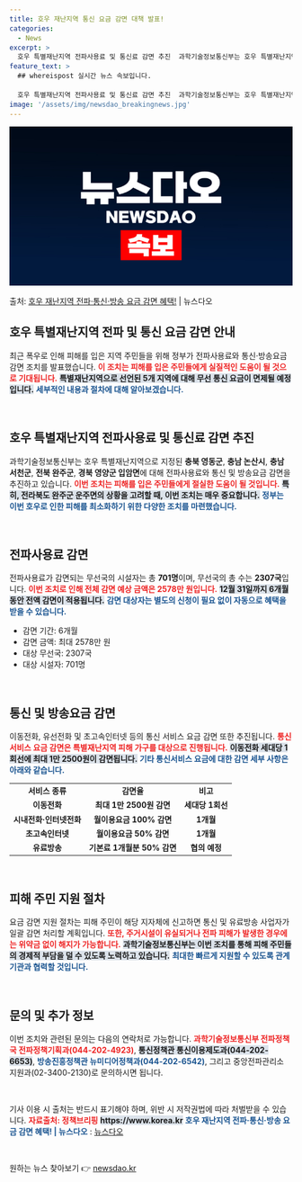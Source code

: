 ```yaml
---
title: 호우 재난지역 통신 요금 감면 대책 발표!
categories:
  - News
excerpt: >
  호우 특별재난지역 전파사용료 및 통신료 감면 추진  과학기술정보통신부는 호우 특별재난지역으로 선포된 5개 지…
feature_text: >
  ## whereispost 실시간 뉴스 속보입니다.

  호우 특별재난지역 전파사용료 및 통신료 감면 추진  과학기술정보통신부는 호우 특별재난지역으로 선포된 5개 지…
image: '/assets/img/newsdao_breakingnews.jpg'
---
```


![뉴스다오 속보](/assets/img/newsdao_breakingnews.jpg)

<p>출처: <a href="https://newsdao.kr/4883" rel="dofollow">호우 재난지역 전파·통신·방송 요금 감면 혜택!</a> | 뉴스다오</p>

<h2 data-ke-size="size26">호우 특별재난지역 전파 및 통신 요금 감면 안내</h2>

<p data-ke-size="size16">최근 폭우로 인해 피해를 입은 지역 주민들을 위해 정부가 전파사용료와 통신·방송요금 감면 조치를 발표했습니다. <b><span style="color: #ee2323;">이 조치는 피해를 입은 주민들에게 실질적인 도움이 될 것으로 기대됩니다.</span></b> <b><span style="background-color: #21538527;">특별재난지역으로 선언된 5개 지역에 대해 무선 통신 요금이 면제될 예정입니다.</span></b> <b><span style="color: #1a5490;">세부적인 내용과 절차에 대해 알아보겠습니다.</span></b></p>

<p data-ke-size="size16">&nbsp;</p>

<h2 data-ke-size="size26">호우 특별재난지역 전파사용료 및 통신료 감면 추진</h2>

<p data-ke-size="size16">과학기술정보통신부는 호우 특별재난지역으로 지정된 <b>충북 영동군</b>, <b>충남 논산시</b>, <b>충남 서천군</b>, <b>전북 완주군</b>, <b>경북 영양군 입암면</b>에 대해 전파사용료와 통신 및 방송요금 감면을 추진하고 있습니다. <b><span style="color: #ee2323;">이번 조치는 피해를 입은 주민들에게 절실한 도움이 될 것입니다.</span></b> <b><span style="background-color: #21538527;">특히, 전라북도 완주군 운주면의 상황을 고려할 때, 이번 조치는 매우 중요합니다.</span></b> <b><span style="color: #1a5490;">정부는 이번 호우로 인한 피해를 최소화하기 위한 다양한 조치를 마련했습니다.</span></b></p>

<p data-ke-size="size16">&nbsp;</p>

<h2 data-ke-size="size26">전파사용료 감면</h2>

<p data-ke-size="size16">전파사용료가 감면되는 무선국의 시설자는 총 <b>701명</b>이며, 무선국의 총 수는 <b>2307국</b>입니다. <b><span style="color: #ee2323;">이번 조치로 인해 전체 감면 예상 금액은 2578만 원입니다.</span></b> <b><span style="background-color: #21538527;">12월 31일까지 6개월 동안 전액 감면이 적용됩니다.</span></b> <b><span style="color: #1a5490;">감면 대상자는 별도의 신청이 필요 없이 자동으로 혜택을 받을 수 있습니다.</span></b></p>

<ul>
    <li>감면 기간: 6개월</li>
    <li>감면 금액: 최대 2578만 원</li>
    <li>대상 무선국: 2307국</li>
    <li>대상 시설자: 701명</li>
</ul>

<p data-ke-size="size16">&nbsp;</p>

<h2 data-ke-size="size26">통신 및 방송요금 감면</h2>

<p data-ke-size="size16">이동전화, 유선전화 및 초고속인터넷 등의 통신 서비스 요금 감면 또한 추진됩니다. <b><span style="color: #ee2323;">통신서비스 요금 감면은 특별재난지역 피해 가구를 대상으로 진행됩니다.</span></b> <b><span style="background-color: #21538527;">이동전화 세대당 1회선에 최대 1만 2500원이 감면됩니다.</span></b> <b><span style="color: #1a5490;">기타 통신서비스 요금에 대한 감면 세부 사항은 아래와 같습니다.</span></b></p>

<table>
    <tr>
        <td style="text-align: center; height: 17px;"><b>서비스 종류</b></td>
        <td style="text-align: center; height: 17px;"><b>감면율</b></td>
        <td style="text-align: center; height: 17px;"><b>비고</b></td>
    </tr>
    <tr>
        <td style="text-align: center; height: 17px;"><b>이동전화</b></td>
        <td style="text-align: center; height: 17px;"><b>최대 1만 2500원 감면</b></td>
        <td style="text-align: center; height: 17px;"><b>세대당 1회선</b></td>
    </tr>
    <tr>
        <td style="text-align: center; height: 17px;"><b>시내전화·인터넷전화</b></td>
        <td style="text-align: center; height: 17px;"><b>월이용요금 100% 감면</b></td>
        <td style="text-align: center; height: 17px;"><b>1개월</b></td>
    </tr>
    <tr>
        <td style="text-align: center; height: 17px;"><b>초고속인터넷</b></td>
        <td style="text-align: center; height: 17px;"><b>월이용요금 50% 감면</b></td>
        <td style="text-align: center; height: 17px;"><b>1개월</b></td>
    </tr>
    <tr>
        <td style="text-align: center; height: 17px;"><b>유료방송</b></td>
        <td style="text-align: center; height: 17px;"><b>기본료 1개월분 50% 감면</b></td>
        <td style="text-align: center; height: 17px;"><b>협의 예정</b></td>
    </tr>
</table>

<p data-ke-size="size16">&nbsp;</p>

<h2 data-ke-size="size26">피해 주민 지원 절차</h2>

<p data-ke-size="size16">요금 감면 지원 절차는 피해 주민이 해당 지자체에 신고하면 통신 및 유료방송 사업자가 일괄 감면 처리할 계획입니다. <b><span style="color: #ee2323;">또한, 주거시설이 유실되거나 전파 피해가 발생한 경우에는 위약금 없이 해지가 가능합니다.</span></b> <b><span style="background-color: #21538527;">과학기술정보통신부는 이번 조치를 통해 피해 주민들의 경제적 부담을 덜 수 있도록 노력하고 있습니다.</span></b> <b><span style="color: #1a5490;">최대한 빠르게 지원할 수 있도록 관계 기관과 협력할 것입니다.</span></b></p>

<p data-ke-size="size16">&nbsp;</p>

<h2 data-ke-size="size26">문의 및 추가 정보</h2>

<p data-ke-size="size16">이번 조치와 관련된 문의는 다음의 연락처로 가능합니다. <b><span style="color: #ee2323;">과학기술정보통신부 전파정책국 전파정책기획과(044-202-4923)</span></b>, <b><span style="background-color: #21538527;">통신정책관 통신이용제도과(044-202-6653)</span></b>, <b><span style="color: #1a5490;">방송진흥정책관 뉴미디어정책과(044-202-6542)</span></b>, 그리고 중앙전파관리소 지원과(02-3400-2130)로 문의하시면 됩니다.</p>

<p data-ke-size="size16">&nbsp;</p>

<p data-ke-size="size16">기사 이용 시 출처는 반드시 표기해야 하며, 위반 시 저작권법에 따라 처벌받을 수 있습니다. <b><span style="color: #ee2323;">자료출처: 정책브리핑</span></b> <b><span style="background-color: #21538527;">https://www.korea.kr</span></b> <b><span style="color: #1a5490;">호우 재난지역 전파·통신·방송 요금 감면 혜택! | 뉴스다오</span></b> : <a href="https://newsdao.kr/4883">뉴스다오</a></p>

<p data-ke-size="size16">&nbsp;</p> 

원하는 뉴스 찾아보기 👉 <a href="https://newsdao.kr" rel="dofollow">newsdao.kr</a>


